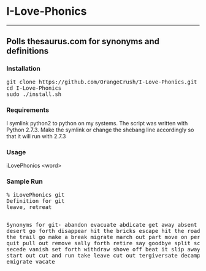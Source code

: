 <body>

<h1 id="toc_1">I-Love-Phonics</h1>
<hr />

<h2 id="toc_1.1">Polls thesaurus.com for synonyms and definitions</h2>


<h3 id="toc_1.1.1">Installation</h3>
<pre>
git clone https://github.com/OrangeCrush/I-Love-Phonics.git
cd I-Love-Phonics
sudo ./install.sh
</pre>

<h3 id="toc_1.1.2">Requirements</h3>
<p>
I symlink python2 to python on my systems.  The script was written 
with Python 2.7.3.  Make the symlink or change the shebang line accordingly
so that it will run with 2.7.3
</p>

<h3 id="toc_1.1.3">Usage</h3>
<p>
iLovePhonics &lt;word&gt;
</p>

<h3 id="toc_1.1.4">Sample Run</h3>
<pre>
% iLovePhonics git
Definition for git
leave, retreat

Synonyms for git-
abandon              evacuate
abdicate             get away
absent               go away
desert               go forth
disappear            hit the bricks
escape               hit the road
exit                 hit the trail
go                   make a break
migrate              march out
part                 move on
perish               move out
quit                 pull out
remove               sally forth
retire               say goodbye
split                scram
start                secede
vanish               set forth
withdraw             shove off
beat it              slip away
blast off            start out
cut and run          take leave
cut out              tergiversate
decamp               troop
emigrate             vacate
</pre>

</body>
</html>
